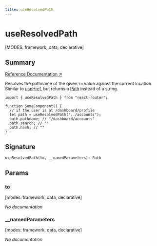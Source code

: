```yaml
---
title: useResolvedPath
---
```


# useResolvedPath

[MODES: framework, data, declarative]

## Summary

[Reference Documentation ↗](https://api.reactrouter.com/v7/functions/react_router.useResolvedPath.html)

Resolves the pathname of the given `to` value against the current location. Similar to [useHref](../hooks/useHref), but returns a [Path](https://api.reactrouter.com/v7/interfaces/react_router.Path) instead of a string.

```tsx
import { useResolvedPath } from "react-router";

function SomeComponent() {
  // if the user is at /dashboard/profile
  let path = useResolvedPath("../accounts");
  path.pathname; // "/dashboard/accounts"
  path.search; // ""
  path.hash; // ""
}
```

## Signature

```tsx
useResolvedPath(to, __namedParameters): Path
```

## Params

### to

[modes: framework, data, declarative]

_No documentation_

### \_\_namedParameters

[modes: framework, data, declarative]

_No documentation_

